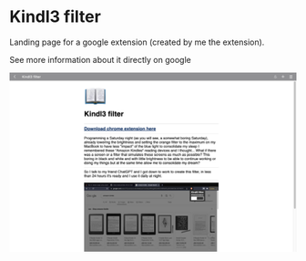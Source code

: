 # Kindl3 filter

Landing page for a google extension (created by me the extension).

See more information about it directly on google <a href="">

<img src="./Screenshot 2023-02-26 at 11.09.51.png">